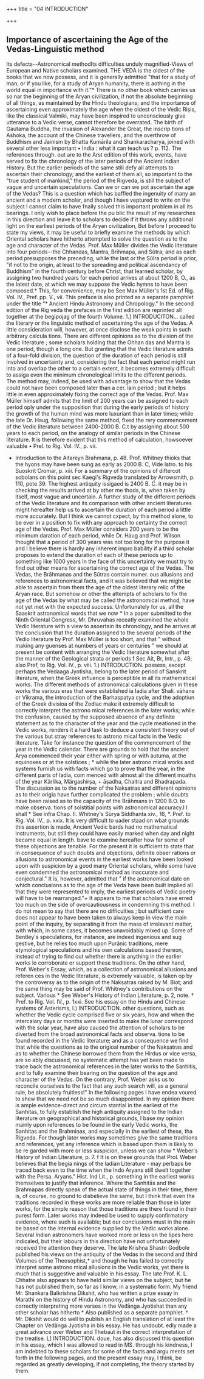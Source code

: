 +++
title = "04 INTRODUCTION"

+++

## Importance of ascertaining the Age of the Vedas-Linguistic method 
Its defects--Astronomical methodIts difficulties unduly magnified-Views of European and Native scholars examined. 
THE VEDA is the oldest of the books that we now possess, and it is generally admitted "that for a study of man, or if you like, for a study of Aryan humanity, there is aothing in the world equal in importance with it."\* There is no other book which carries us so nar the beginning of the Aryan civilization, if not the absolute beginning of all things, as maintained by the Hindu theologians; and the importance of ascertaining even approximately the age when the oldest of the Vedic Riṣis, like the classical Valmiki, may have been inspired to unconsciously give utterance to a Vedic verse, cannot therefore be overrated. The birth of Gautama Buddha, the invasion of Alexander the Great, the inscrip tions of Ashoka, the account of the Chinese travellers, and the overthrow of Buddhism and Jainism by Bhatta Kumārila and Shankaracharya, joined with several other less important 
• India : what it can teach us ? p. 112. The references through. out are to the Arst edition of this work,
events, have served to fix the chronology of the later periods of the Ancient Indian History. But the earlier periods of the same still defy all attempts to ascertain their chronology; and the earliest of them all, so important to the "true student of mankind," the period of the Rigveda, is still the subject of vague and uncertain speculations. Can we or can we pot ascertain the age of the Vedas? This is a question which has baffled the ingenuity of many an ancient and a modern scholar, and though I have veptured to write on the subject I cannot claim to have fnally solved this important problem in all its bearings. I only wish to place before the pu blic the result of my researches in this direction and leave it to scholars to decide if it throws any additional 
light on the earliest periods of the Aryan civilization, 
But before I proceed to state my views, it may be useful to briefly examine the methods by which Oriental scholars have hitherto attempted to solve the question as to the age and character of the Vedas. Prof. Max Müller divides the Vedic literature into four periods--the Chhandas, Mantra, Brihmapa, and Sûtra; and as each period presupposes the preceding, while the last or the Sūlra period is prior, "if not to the origin, at least to the spreading and political ascendancy of Buddhism" in the fourth century before Christ, that learned scholar, by assigning two hundred years for each period arrives at about 1200 B, O., as the latest date, at which we may suppose the Vedic hymns to have been composed.\* This, for convenience, may be 
See Max Müller's 1st Ed. of Rig. Vol. IV., Pref. pp. V., vii. This preface is also printed as a separate pamphlet under the title “\* Ancient Hindu Astronomy and Chropology." In the second edition of the Rig veda the prefaces in the first edition are reprinted all together at the begipojag of the fourth Volume. 
1.] 
INTRODUCITON... 
called the literary or the linguistic method of ascertaining the age of the Vedas. A little consideration will, however, at once disclose the weak points in such arbitrary calcula tions. There are different opinions as to the division of the Vedic literature ; some scholars holding that the Ohhan das and Mantra is one period, though a long one. But granting that the Vedic literature admits of a four-fold division, the question of the duration of each period is still involved in uncertainty and, considering the fact that each period might run into and overlap the other to a certain extent, it becomes extremely difficult to assiga even the minimum chronological limits to the different periods. The method may, indeed, be used with advantage to show that the Vedas could not have been composed later than a cer. lain period ; but it helps little in even approximately fixing the correct age of the Vedas. Prof. Max Müller himself admits that the limit of 200 years can be assigned to each period oply under the supposition that during the early periods of history the growth of the human mind was more luxuriant than in later times; while the late Dr. Haug, following the same method, fixed the rery commencement of the Vedic literature between 2400-2000 B. C.t by assigning about 500 years to each period, on the analogy of similar periods in the Chinese literature. It is therefore evident that this method of calculation, howsoever valuable 
• Prel. to Rig. Vol. IV., p. vii. 
+ Introduction to the Aitareyn Brahmana, p. 48. Prof. Whitney thioks that the hyons may have been sung as early as 2000 B. C, Vide latro. to his Suoskrit Cromar, p. xiii. For a summary of the opinions of diftercot sobolans on this point sec Kaegi's Rigveda translated by Arrowsmith, p. 110, pote 39. The highest antiquity issigaed is 2400 B. C.
it may be in checking the results arrived at by other me thods, is, when taken by itself, most vague and uncertain. A further study of the different periods of the Vedic literature and its comparison with other ancient literatures might hereafter help us to ascertain the duration of each period a little more accurately. But I think we cannot cxpect, by this method alone, to be ever in a position to fix with any approach to certainty the correct age of the Vedas. Prof. Max Müller considers 200 years to be the minimum daration of each period, while Dr. Haug and Prof. Wilson thought that a period of 300 years was not too long for the purpose it and I believe there is hardly any inherent impro bability if a third scholar proposes to extend the duration of each of these periods up to something like 1000 years In the face of this uncertainty we must try to find out other means for ascertaining the correct age of the Vedas. 
The Vedas, the Brāhmaṇas and the Sûtras contain numer. ous allusions and references to astronomical facts, and it was believed that we might be able to ascertain from them the age of the oldest literary relic of the Aryan race. But somehow or other the attempts of scholars to fix the age of the Vedas by what may be called the astronomical method, have not yet met with the expected success. Unfortunately for us, all the Saaskrit astronomical words that we now 
\* In a paper submitted to the Ninth Oriental Congress, Mr. Dhruvahas receatly examined the whole Vedic literature with a view to asoertain its chronology, and he arrives at the conclusion that the duration assigned to the several periods of the Vedio literature by Prof. Max Müller is too short, and that " without making any guenses at numbers of years or centuries " we should at present be content with arranging the Vedic literature somewhat after the manner of the Geological strata or periods 
f Sec Ait, Br, Intr., p. 48; also Pref, to Rig. Vol. IV., p. viii. 
1.) 
INTRODUCTION. 
possess, except perhaps the Vedaaga Jyotisha, belong to the later period of Sanskrit literature, when the Greek influence is perceptible in all its mathematical works. The different methods of astronomical calculations given in these works the various eras that were established ia Iadia after Shali. vāhana or Vikrama, the introduction of the Barhaspatya cycle, and the adoptiun of the Greek divisioa of the Zodiac make it extremely difficult to correctly interpret the astrono mical references in the later works; while the confusion, caused by the supposed absence of any definite statement as to the character of the year and the cycle meationed in the Vedic works, renders it a hard task to deduce a consistent theory out of the various but stray references to astrono mical facts in the Vedic literature. Take for instance the question of the commencement of the year in the Vedic calendar. There are grounds to hold that the ancient Arya commenced their year either with spring or with autuma, at the equinoxes or at the solstices ; \* while the later astrono mical works and systems furnish us with facts which go to prove that the year, in the different parts of Iadia, com menced with almost all the different moaths of the year Kärlika, Märgashirṣa, + āṣadha, Chaitra and Bhadrapada. The discussion as to the number of the Nakṣatras and different opinions as to their origia have further complicated the problem ; while doubts have been raised as to the capacity of the Brāhmans in 1200 B.O. to make observa. tions of solstitial points with astronomical accuracy.I I shall 
\* See infra Chap. II. 
Whitney's Sürya Siddhanta xiv., 16, \*. 
Pref. to Rig. Vol. IV., p. xxix. It is very difficult to uader staad on wbat grounds this assertion is made, Ancient Vedic bards had no mathematical instruments, but still they could have easily marked when day and night became equal in length.
bave to examine hereafter how far some of these objections are tenable. For the present it is sufficient to state that in consequence of such doubts and objections, definite obser rations or allusions to astronomical events in the earliest works have been looked upon with suspicion by a good many Oriental scholars, while some have even condemned the astronomical method as inaccurate and conjectural." It is, however, admitted that " if the astronomical date on which conclusions as to the age of the Veda have been built implied all that they were represented to imply, the earliest periods of Vedic poetry will have to be rearranged."+ 
It appears to me that scholars have erred too much on the side of overcautiousness in condemning this method. I do not mean to say that there are no difficulties ; but sufficient care does not appear to have been taken to always keep in view the main point of the inquiry, by separating it from the mass of irrelevant matter, with which, in some cases, it becomes unavoidably mixed up. Some of Bentley's speculations, for instance, are indeed ingenious and sug gestive, but he relies too much upon Purāṇic traditions, mere etymological speculations and his own calculations based thereon, instead of trying to find out whether there is anything in the earlier works lo corroborate or support these traditions. On the other hand, Prof. Weber's Essay, which, as a collection of astronomical allusions and referen ces in the Vedic literature, is extremely valuable, is taken op by the controversy as to the origin of the Nakṣatras raised by M. Biot; and the same thing may be said of Prof. Whitney's contributions on the subject. Various 
\* See Weber's History of Indian Literature, p. 2, note. † Pref. to Rig. Vol. IV., p. 1xxi. 
See his essay on the Hindu and Chinese systems of Asterisms, 
I.) 
INTRODUCTION. 
other questions, such as whether the Vedic cycle comprised five or six years, how and when the intercalary days or months were inserted to make the lunar correspond with the solar year, have also caused the attention of scholars to be diverted from the broad astronomical facts and observa. tions to be found recorded in the Vedic literature; and as a consequence we find that while the questions as to the origioal number of the Nakṣatras and as to whether the Chinese borrowed them from the Hirdus or vice versa, are so ably discussed, no systematic attempt has yet been made to trace back the astronomical references in the later works to the Sanhitis, and to fully examine their bearing on the question of the age and character of the Vedas. On the contrary, Prof. Weber asks us to reconcile ourselves to the fact that any such search will, as a general rule, be absolutely fruitless!" In the following pages I have endea voured to shew that we need not be so much disappointed. In my opinion there is ample evidence-direct and circum stantial in the earliest of the Sanhitas, to fully establish the high antiquity assigned to the Indian literature on geographical and historical grounds, I base my opinion mainly upon references to be found in the early Vedic works, the Sanhitas and the Brahmiṇas, and especially in the earliest of these, tha Rigveda. For though later works may sometimes give the same traditions and references, yet any inference which is based upon them is likely to be re garded with more or less suspicion, unless we can show 
\* Weber's History of Indian Literature, p. 7. 
f It is on these grounds that Prol. Weber believes that the begia nings of the ladian Literature - may perbaps be traced back even to the time when the Indo Aryans still dwelt together with the Persa. Aryans." Hist. Ind Lit., p.
something in the earliest works themselves to justify that inference. Where the Sanhitās and the Brahmapas directly speak of the actual state of things in their time, there is, of course, no ground to disbelieve the same, but I think that even the traditions recorded in these works are more reliable than those in later works, for the simple reason that those traditions are there found in their purest form. Later works may indeed be used to supply confirmatory evidence, where such is available; but our conclusions must in the main be based on the internal evidence supplied by the Vedic works alone. Several Indian astronomers have worked more or less on the lipes here indicaled, but their labours in this direction have not unfortunately received the attention they deserve. The late Krishṇa Shastri Godbole published his views on the antiquity of the Vedas in the second and third Volumes of the Theosophist,\* and though he has failed to correctly interpret some astrono mical allusions in the Vedic works, yet there is much that is suggestive and valuable in his essay. The late Prof. K. L. Chhatre also appears to have held similar views on the subject, but he has not published them, so far as I know, in a systematic form. My friend Mr. Shankara Balkrishna Dikshit, who has written a prize essay in Marathi on the history of Hindu Astronomy, and who has succeeded in correctly interpreting more verses in the Veđānga Jyotishat than any other scholar has hitherto 
\* Also published as a separate pamphlet. 
† Mr. Dikshit would do well to publish an English translation of at least the Chapter on Vedānga Jyotisha in bis essay. He has undoubt. edly made a great advance over Weber and Thebaut in the correct interpretation of the treatise. 
L] 
INTRODUCTION. 
doue, has also discussed this question in his essay, which I was allowed to read in MS. through his kindness, I am indebted to these scholars for some of the facts and argu ments set forth in the following pages, and the present essay may, I think, be regarded as greatly developing, if not completing, the theory started by them. 
